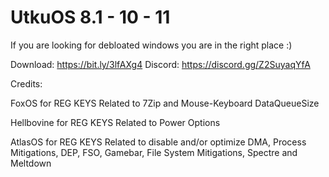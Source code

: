 # UtkuOS 8.1 - 10 - 11

If you are looking for debloated windows you are in the right place :)

Download: https://bit.ly/3lfAXg4
Discord: https://discord.gg/Z2SuyaqYfA

Credits: 

FoxOS for REG KEYS Related to 7Zip and Mouse-Keyboard DataQueueSize

Hellbovine for REG KEYS Related to Power Options

AtlasOS for REG KEYS Related to disable and/or optimize DMA, Process Mitigations, DEP, FSO, Gamebar, File System Mitigations, Spectre and Meltdown
